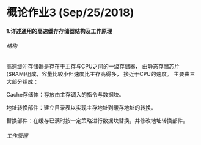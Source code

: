 # 概论作业3 (Sep/25/2018)
#### 1.详述通用的高速缓存存储器结构及工作原理
###### 结构
高速缓冲存储器是存在于主存与CPU之间的一级存储器， 由静态存储芯片(SRAM)组成，容量比较小但速度比主存高得多， 接近于CPU的速度。
主要由三大部分组成：

Cache存储体：存放由主存调入的指令与数据块。

地址转换部件：建立目录表以实现主存地址到缓存地址的转换。

替换部件：在缓存已满时按一定策略进行数据块替换，并修改地址转换部件。
###### 工作原理
